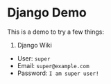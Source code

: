 # Django Demo

This is a demo to try a few things:

1. Django Wiki

- User: `super`
- Email: `super@example.com`
- Password: `I am super user!`
